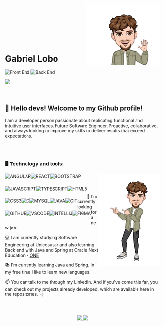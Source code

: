 
<img align="right" width="240px" style="margin-top:-20px" src="assets/img/My_avatar_01.png">
</br>
</br>
</br>
</br>
</br>
</br>

<div dsplay="inline-block">

 
<h1 align="left">Gabriel Lobo</h1>

![Front End](https://img.shields.io/badge/front.end-FF0000?style=for-the-badge&logo=front-end&logoColor=white)
![Back End](https://img.shields.io/badge/back.end-0000FF?style=for-the-badge&logo=front-end&logoColor=white)
    
<a href="https://www.linkedin.com/in/devgabrielvitor/">
<img src="https://cdn.jsdelivr.net/gh/devicons/devicon@latest/icons/linkedin/linkedin-original.svg" height="40px"/>
</a>

</div>





</br>
</br>

## 👋 Hello devs! Welcome to my Github profile!

I am a developer person passionate about replicating functional and intuitive user interfaces. Future Software Engineer. Proactive, collaborative, and always looking to improve my skills to deliver results that exceed expectations.

</br>
</br>

### 🖥️ Technology and tools: 
<img width="200px" align="right" src="assets/img/My_avatar_02.png">
<img align="left" src="https://cdn.jsdelivr.net/gh/devicons/devicon@latest/icons/angularjs/angularjs-original.svg" height="40px" title="ANGULAR"/>
<img align="left" src="https://cdn.jsdelivr.net/gh/devicons/devicon@latest/icons/react/react-original.svg" height="40px" title="REACT"/>
<img align="left" src="https://cdn.jsdelivr.net/gh/devicons/devicon@latest/icons/bootstrap/bootstrap-original.svg" height="40px" title="BOOTSTRAP"/>
<img align="left" src="https://cdn.jsdelivr.net/gh/devicons/devicon@latest/icons/javascript/javascript-original.svg" height="40px" title="JAVASCRIPT"/>
<img align="left" src="https://cdn.jsdelivr.net/gh/devicons/devicon@latest/icons/typescript/typescript-original.svg" height="40px" title="TYPESCRIPT"/>
<img align="left" src="https://cdn.jsdelivr.net/gh/devicons/devicon@latest/icons/html5/html5-original.svg" height="40px" title="HTML5"/>
<img align="left" src="https://cdn.jsdelivr.net/gh/devicons/devicon@latest/icons/css3/css3-original.svg" height="40px" title="CSS3"/>
<img align="left" src="https://cdn.jsdelivr.net/gh/devicons/devicon@latest/icons/c/c-original.svg" height="40px" title="C"/>
<img align="left" src="https://cdn.jsdelivr.net/gh/devicons/devicon@latest/icons/mysql/mysql-original-wordmark.svg" height="40px" title="MYSQL"/>
<img align="left" src="https://cdn.jsdelivr.net/gh/devicons/devicon@latest/icons/java/java-original.svg" height="40px" title="JAVA"/>
<img align="left" src="https://cdn.jsdelivr.net/gh/devicons/devicon@latest/icons/git/git-original.svg"" height="40px" title="GIT"/>
<img align="left" src="https://cdn.jsdelivr.net/gh/devicons/devicon@latest/icons/github/github-original.svg" height="40px" title="GITHUB"/>
<img align="left" src="https://cdn.jsdelivr.net/gh/devicons/devicon@latest/icons/vscode/vscode-original.svg" height="40px" title="VSCODE"/>
<img align="left" src="https://cdn.jsdelivr.net/gh/devicons/devicon@latest/icons/intellij/intellij-original.svg" height="40px" title="INTELLIJ"/>
<img align="left" src="https://cdn.jsdelivr.net/gh/devicons/devicon@latest/icons/figma/figma-original.svg" height="40px" title="FIGMA"/>

</br>
</br>
</br>

<div align="left" display="block-inline">
<p align="left">🔭 I’m currently looking for a new job.</p>
<p align="left">💻 I am currently studying Software Engineering at Unicesusar and also learning Back end with Java and Spring at Oracle Next Education - <a href="https://www.oracle.com/br/education/oracle-next-education/">ONE</a></p>
<p align="left">📚 I'm currently learning Java and Spring. In my free time I like to learn new languages.</p>
<p align="left">📫 You can talk to me through my LinkedIn. And if you've come this far, you can check out my projects already developed, which are available here in the repositories. =)</p>
</div>

</br>

##
<p align="center">
<a href="https://github.com/Gvitor10">
  <img height="180em" src="https://github-readme-stats-eight-theta.vercel.app/api?username=Gvitor10&show_icons=true&theme=algolia&include_all_commits=true&count_private=true"/>
  <img height="180em" src="https://github-readme-stats-eight-theta.vercel.app/api/top-langs/?username=Gvitor10&layout=compact&langs_count=8&theme=algolia"/>
</a>
</p>
